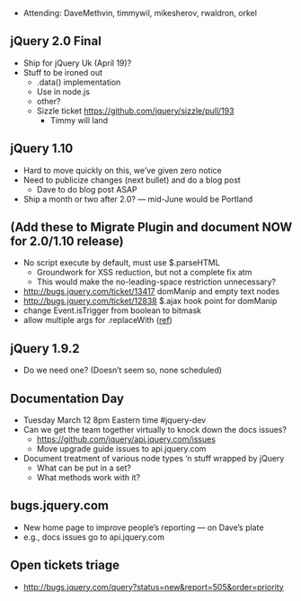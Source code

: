 * Attending: DaveMethvin, timmywil, mikesherov, rwaldron, orkel

## jQuery 2.0 Final
* Ship for jQuery Uk (April 19)?
* Stuff to be ironed out
  - .data() implementation
  - Use in node.js
  - other?
  - Sizzle ticket https://github.com/jquery/sizzle/pull/193
    * Timmy will land

## jQuery 1.10
* Hard to move quickly on this, we’ve given zero notice
* Need to publicize changes (next bullet) and do a blog post
  - Dave to do blog post ASAP
* Ship a month or two after 2.0? — mid-June would be Portland

## (Add these to Migrate Plugin and document NOW for 2.0/1.10 release)
* No script execute by default, must use $.parseHTML
  - Groundwork for XSS reduction, but not a complete fix atm
  - This would make the no-leading-space restriction unnecessary?
* http://bugs.jquery.com/ticket/13417 domManip and empty text nodes
* http://bugs.jquery.com/ticket/12838  $.ajax hook point for domManip
* change Event.isTrigger from boolean to bitmask
* allow multiple args for .replaceWith ([ref](https://github.com/jquery/jquery/pull/1163#commitcomment-2582368))

## jQuery 1.9.2
* Do we need one? (Doesn’t seem so, none scheduled)

## Documentation Day
* Tuesday March 12 8pm Eastern time #jquery-dev
* Can we get the team together virtually to knock down the docs issues?
  - https://github.com/jquery/api.jquery.com/issues
  - Move upgrade guide issues to api.jquery.com
* Document treatment of various node types ‘n stuff wrapped by jQuery
  - What can be put in a set?
  - What methods work with it?

## bugs.jquery.com
* New home page to improve people’s reporting — on Dave’s plate
* e.g., docs issues go to api.jquery.com

## Open tickets triage
* http://bugs.jquery.com/query?status=new&report=505&order=priority
